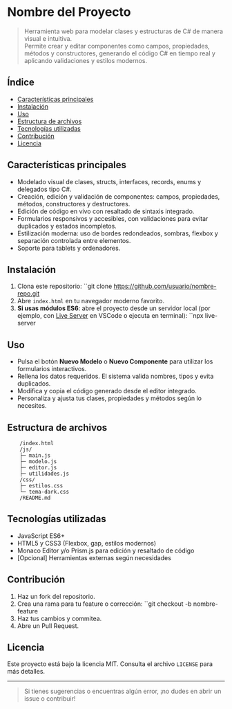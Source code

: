 # Nombre del Proyecto

> Herramienta web para modelar clases y estructuras de C# de manera visual e intuitiva.  
> Permite crear y editar componentes como campos, propiedades, métodos y constructores, generando el código C# en tiempo real y aplicando validaciones y estilos modernos.

## Índice

- [Características principales](#características-principales)
- [Instalación](#instalación)
- [Uso](#uso)
- [Estructura de archivos](#estructura-de-archivos)
- [Tecnologías utilizadas](#tecnologías-utilizadas)
- [Contribución](#contribución)
- [Licencia](#licencia)

## Características principales

- Modelado visual de clases, structs, interfaces, records, enums y delegados tipo C#.
- Creación, edición y validación de componentes: campos, propiedades, métodos, constructores y destructores.
- Edición de código en vivo con resaltado de sintaxis integrado.
- Formularios responsivos y accesibles, con validaciones para evitar duplicados y estados incompletos.
- Estilización moderna: uso de bordes redondeados, sombras, flexbox y separación controlada entre elementos.
- Soporte para tablets y ordenadores.

## Instalación

1. Clona este repositorio: ``git clone https://github.com/usuario/nombre-repo.git
2. Abre `index.html` en tu navegador moderno favorito.
3. **Si usas módulos ES6**: abre el proyecto desde un servidor local (por ejemplo, con [Live Server](https://marketplace.visualstudio.com/items?itemName=ritwickdey.LiveServer) en VSCode o ejecuta en terminal): ``npx live-server

## Uso

- Pulsa el botón **Nuevo Modelo** o **Nuevo Componente** para utilizar los formularios interactivos.
- Rellena los datos requeridos. El sistema valida nombres, tipos y evita duplicados.
- Modifica y copia el código generado desde el editor integrado.
- Personaliza y ajusta tus clases, propiedades y métodos según lo necesites.

## Estructura de archivos

```
    /index.html
    /js/
    ├─ main.js
    ├─ modelo.js
    ├─ editor.js
    ├─ utilidades.js
    /css/
    ├─ estilos.css
    └─ tema-dark.css
    /README.md
```


## Tecnologías utilizadas

- JavaScript ES6+
- HTML5 y CSS3 (Flexbox, gap, estilos modernos)
- Monaco Editor y/o Prism.js para edición y resaltado de código
- [Opcional] Herramientas externas según necesidades

## Contribución

1. Haz un fork del repositorio.
2. Crea una rama para tu feature o corrección: ``git checkout -b nombre-feature
3. Haz tus cambios y commitea.
4. Abre un Pull Request.

## Licencia

Este proyecto está bajo la licencia MIT. Consulta el archivo `LICENSE` para más detalles.

---

> Si tienes sugerencias o encuentras algún error, ¡no dudes en abrir un issue o contribuir!
